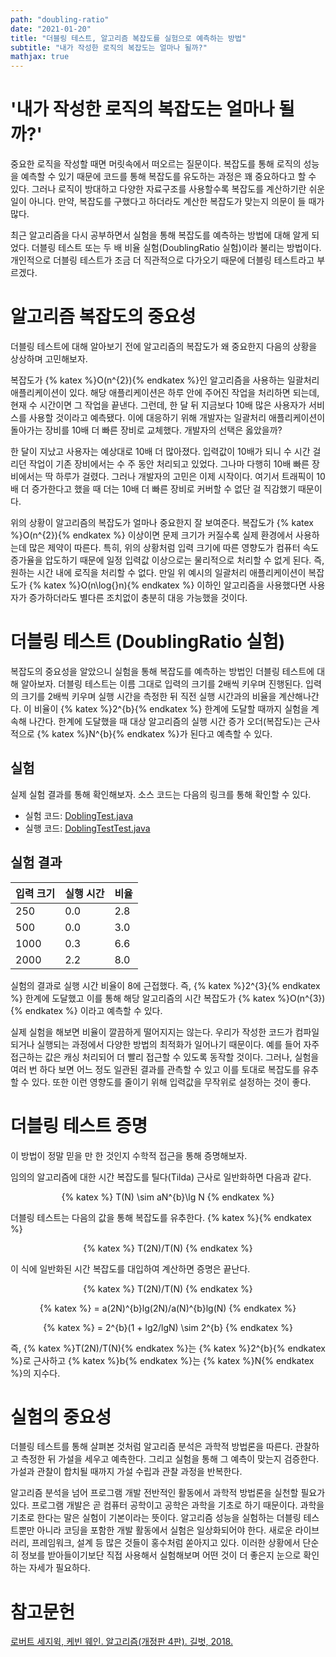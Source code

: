 ```yaml
---
path: "doubling-ratio"
date: "2021-01-20"
title: "더블링 테스트, 알고리즘 복잡도를 실험으로 예측하는 방법"
subtitle: "내가 작성한 로직의 복잡도는 얼마나 될까?"
mathjax: true
---
```


# '내가 작성한 로직의 복잡도는 얼마나 될까?'

중요한 로직을 작성할 때면 머릿속에서 떠오르는 질문이다. 복잡도를 통해 로직의 성능을 예측할 수 있기 때문에 코드를 통해 복잡도를 유도하는 과정은 꽤 중요하다고 할 수 있다. 그러나 로직이 방대하고 다양한 자료구조를 사용할수록 복잡도를 계산하기란 쉬운 일이 아니다. 만약, 복잡도를 구했다고 하더라도 계산한 복잡도가 맞는지 의문이 들 때가 많다.

최근 알고리즘을 다시 공부하면서 실험을 통해 복잡도를 예측하는 방법에 대해 알게 되었다. 더블링 테스트 또는 두 배 비율 실험(DoublingRatio 실험)이라 불리는 방법이다. 개인적으로 더블링 테스트가 조금 더 직관적으로 다가오기 때문에 더블링 테스트라고 부르겠다.

# 알고리즘 복잡도의 중요성

더블링 테스트에 대해 알아보기 전에 알고리즘의 복잡도가 왜 중요한지 다음의 상황을 상상하며 고민해보자.

복잡도가 {% katex %}O(n^{2}){% endkatex %}인 알고리즘을 사용하는 일괄처리 애플리케이션이 있다. 해당 애플리케이션은 하루 안에 주어진 작업을 처리하면 되는데, 현재 수 시간이면 그 작업을 끝낸다. 그런데, 한 달 뒤 지금보다 10배 많은 사용자가 서비스를 사용할 것이라고 예측됐다. 이에 대응하기 위해 개발자는 일괄처리 애플리케이션이 돌아가는 장비를 10배 더 빠른 장비로 교체했다. 개발자의 선택은 옳았을까?

한 달이 지났고 사용자는 예상대로 10배 더 많아졌다. 입력값이 10배가 되니 수 시간 걸리던 작업이 기존 장비에서는 수 주 동안 처리되고 있었다. 그나마 다행히 10배 빠른 장비에서는 딱 하루가 걸렸다. 그러나 개발자의 고민은 이제 시작이다. 여기서 트래픽이 10배 더 증가한다고 했을 때 더는 10배 더 빠른 장비로 커버할 수 없단 걸 직감했기 때문이다.

위의 상황이 알고리즘의 복잡도가 얼마나 중요한지 잘 보여준다. 복잡도가 {% katex %}O(n^{2}){% endkatex %} 이상이면 문제 크기가 커질수록 실제 환경에서 사용하는데 많은 제약이 따른다. 특히, 위의 상황처럼 입력 크기에 따른 영향도가 컴퓨터 속도 증가율을 압도하기 때문에 일정 입력값 이상으로는 물리적으로 처리할 수 없게 된다. 즉, 원하는 시간 내에 로직을 처리할 수 없다. 만일 위 예시의 일괄처리 애플리케이션이 복잡도가 {% katex %}O(n\log{}n){% endkatex %} 이하인 알고리즘을 사용했다면 사용자가 증가하더라도 별다른 조치없이 충분히 대응 가능했을 것이다.

# 더블링 테스트 (DoublingRatio 실험)

복잡도의 중요성을 알았으니 실험을 통해 복잡도를 예측하는 방법인 더블링 테스트에 대해 알아보자. 더블링 테스트는 이름 그대로 입력의 크기를 2배씩 키우며 진행된다. 입력의 크기를 2배씩 키우며 실행 시간을 측정한 뒤 직전 실행 시간과의 비율을 계산해나간다. 이 비율이 {% katex %}2^{b}{% endkatex %} 한계에 도달할 때까지 실험을 계속해 나간다. 한계에 도달했을 때 대상 알고리즘의 실행 시간 증가 오더(복잡도)는 근사적으로 {% katex %}N^{b}{% endkatex %}가 된다고 예측할 수 있다.

## 실험

실제 실험 결과를 통해 확인해보자.
소스 코드는 다음의 링크를 통해 확인할 수 있다.

- 실험 코드: [DoblingTest.java](https://github.com/sogoagain/algorithms-sedgewick-wayne/blob/master/src/main/java/chapter1/section4/DoublingTest.java)
- 실행 코드: [DoblingTestTest.java](https://github.com/sogoagain/algorithms-sedgewick-wayne/blob/master/src/test/java/chapter1/section4/DoublingTestTest.java)

## 실험 결과

| 입력 크기 | 실행 시간 | 비율 |
| --------- | --------- | ---- |
| 250       | 0.0       | 2.8  |
| 500       | 0.0       | 3.0  |
| 1000      | 0.3       | 6.6  |
| 2000      | 2.2       | 8.0  |

실험의 결과로 실행 시간 비율이 8에 근접했다. 즉, {% katex %}2^{3}{% endkatex %} 한계에 도달했고 이를 통해 해당 알고리즘의 시간 복잡도가 {% katex %}O(n^{3}){% endkatex %} 이라고 예측할 수 있다.

실제 실험을 해보면 비율이 깔끔하게 떨어지지는 않는다. 우리가 작성한 코드가 컴파일되거나 실행되는 과정에서 다양한 방법의 최적화가 일어나기 때문이다. 예를 들어 자주 접근하는 값은 캐싱 처리되어 더 빨리 접근할 수 있도록 동작할 것이다. 그러나, 실험을 여러 번 하다 보면 어느 정도 일관된 결과를 관측할 수 있고 이를 토대로 복잡도를 유추할 수 있다. 또한 이런 영향도를 줄이기 위해 입력값을 무작위로 설정하는 것이 좋다.

# 더블링 테스트 증명

이 방법이 정말 믿을 만 한 것인지 수학적 접근을 통해 증명해보자.

임의의 알고리즘에 대한 시간 복잡도를 틸다(Tilda) 근사로 일반화하면 다음과 같다.

<p style="text-align: center;">
{% katex %}
T(N) \sim aN^{b}\lg N
{% endkatex %}
</p>

더블링 테스트는 다음의 값을 통해 복잡도를 유추한다. {% katex %}{% endkatex %}

<p style="text-align: center;">
{% katex %}
T(2N)/T(N)
{% endkatex %}
</p>

이 식에 일반화된 시간 복잡도를 대입하여 계산하면 증명은 끝난다.

<p style="text-align: center;">
{% katex %}
T(2N)/T(N)
{% endkatex %}
</p>

<p style="text-align: center;">
{% katex %}
= a(2N)^{b}lg(2N)/a(N)^{b}lg(N)
{% endkatex %}
</p>

<p style="text-align: center;">
{% katex %}
= 2^{b}(1 + lg2/lgN) \sim 2^{b}
{% endkatex %}
</p>

즉, {% katex %}T(2N)/T(N){% endkatex %}는 {% katex %}2^{b}{% endkatex %}로 근사하고 {% katex %}b{% endkatex %}는 {% katex %}N{% endkatex %}의 지수다.

# 실험의 중요성

더블링 테스트를 통해 살펴본 것처럼 알고리즘 분석은 과학적 방법론을 따른다. 관찰하고 측정한 뒤 가설을 세우고 예측한다. 그리고 실험을 통해 그 예측이 맞는지 검증한다. 가설과 관찰이 합치될 때까지 가설 수립과 관찰 과정을 반복한다.

알고리즘 분석을 넘어 프로그램 개발 전반적인 활동에서 과학적 방법론을 실천할 필요가 있다. 프로그램 개발은 곧 컴퓨터 공학이고 공학은 과학을 기초로 하기 때문이다. 과학을 기초로 한다는 말은 실험이 기본이라는 뜻이다. 알고리즘 성능을 실험하는 더블링 테스트뿐만 아니라 코딩을 포함한 개발 활동에서 실험은 일상화되어야 한다. 새로운 라이브러리, 프레임워크, 설계 등 많은 것들이 홍수처럼 쏟아지고 있다. 이러한 상황에서 단순히 정보를 받아들이기보단 직접 사용해서 실험해보며 어떤 것이 더 좋은지 눈으로 확인하는 자세가 필요하다.

# 참고문헌

[로버트 세지윅, 케빈 웨인. 알고리즘(개정판 4판). 길벗, 2018.](https://book.naver.com/bookdb/book_detail.nhn?bid=14365826)
